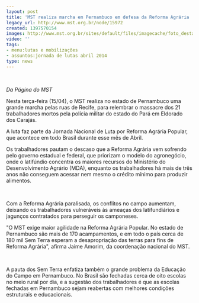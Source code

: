 ```yaml
---
layout: post
title: 'MST realiza marcha em Pernambuco em defesa da Reforma Agrária '
legacy_url: http://www.mst.org.br/node/15972
created: 1397570154
images: http://www.mst.org.br/sites/default/files/imagecache/foto_destaque/mst-2555.jpg
video: ''
tags:
- menu:lutas e mobilizações
- assuntos:jornada de lutas abril 2014
type: news
---
```

<p>&nbsp;</p><p class="MsoNormal"><em>Da Página do&nbsp;MST</em></p>  <p class="MsoNormal">Nesta terça-feira (15/04), o MST realiza no estado de Pernambuco uma grande marcha pelas ruas de Recife, para relembrar o massacre dos 21 trabalhadores mortos pela polícia militar do estado do Pará em Eldorado dos Carajás.</p><p class="MsoNormal">A luta faz parte da Jornada Nacional de Luta por Reforma Agrária Popular, que acontece em todo Brasil durante esse mês de Abril.</p><p>Os trabalhadores pautam o descaso que a Reforma Agrária vem sofrendo pelo governo estadual e federal, que priorizam o modelo do agronegócio, onde o latifúndio concentra os maiores recursos do Ministério do Desenvolvimento Agrário (MDA), enquanto os trabalhadores há mais de três anos não conseguem acessar nem mesmo o crédito mínimo para produzir alimentos.</p><p>&nbsp;</p><p>Com a Reforma Agrária paralisada, os conflitos no campo aumentam, deixando os trabalhadores vulneráveis às ameaças dos latifundiários e jagunços contratados para perseguir os camponeses.</p><p>"O MST exige maior agilidade na Reforma Agrária Popular. No estado de Pernambuco são mais de 170 acampamentos, e em todo o país cerca de 180 mil Sem Terra esperam a desapropriação das terras para fins de Reforma Agrária", afirma Jaime Amorim, da coordenação nacional do MST.</p><p>&nbsp;</p><p class="MsoNormal">A pauta dos Sem Terra enfatiza também o grande problema da Educação do Campo em Pernambuco. No Brasil são fechadas cerca de oito escolas no meio rural por dia, e a sugestão dos trabalhadores é que as escolas fechadas em Pernambuco sejam reabertas com melhores condições estruturais e educacionais.</p><p>&nbsp;</p>
